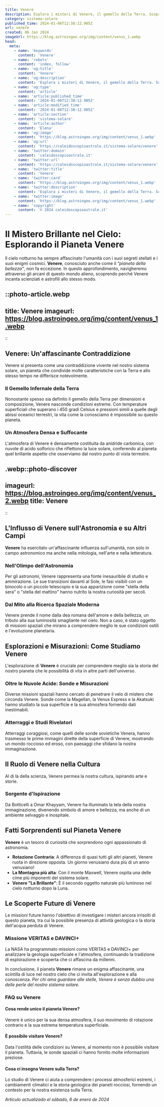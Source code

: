 ```yaml
---
title: Venere
description: Esplora i misteri di Venere, il gemello della Terra. Scopri miti, fatti e le ultime scoperte astronomiche in un viaggio unico.
category: sistema-solare
published_time: 2024-01-06T12:38:12.905Z
url: venere
created: 06 Jan 2024
imageUrl: https://blog.astroingeo.org/img/content/venus_1.webp
head:
  meta:
    - name: 'keywords'
      content: 'Venere'
    - name: 'robots'
      content: 'index, follow'
    - name: 'og:title'
      content: 'Venere'
    - name: 'og:description'
      content: 'Esplora i misteri di Venere, il gemello della Terra. Scopri miti, fatti e le ultime scoperte astronomiche in un viaggio unico.'
    - name: 'og:type'
      content: 'article'
    - name: 'article:published_time'
      content: '2024-01-06T12:38:12.905Z'
    - name: 'article:modified_time'
      content: '2024-01-06T12:38:12.905Z'
    - name: 'article:section'
      content: 'sistema-solare'
    - name: 'article:author'
      content: 'Elena'
    - name: 'og:image'
      content: 'https://blog.astroingeo.org/img/content/venus_1.webp'
    - name: 'og:url'
      content: 'https://caleidoscopioastrale.it/sistema-solare/venere'
    - name: 'twitter:domain'
      content: 'caleidoscopioastrale.it'
    - name: 'twitter:url'
      content: 'https://caleidoscopioastrale.it/sistema-solare/venere'
    - name: 'twitter:title'
      content: 'Venere'
    - name: 'twitter:card'
      content: 'https://blog.astroingeo.org/img/content/venus_1.webp'
    - name: 'twitter:description'
      content: 'Esplora i misteri di Venere, il gemello della Terra. Scopri miti, fatti e le ultime scoperte astronomiche in un viaggio unico.'
    - name: 'twitter:image'
      content: 'https://blog.astroingeo.org/img/content/venus_1.webp'
    - name: 'copyright'
      content: '© 2024 caleidoscopioastrale.it'
---
```

# Il Mistero Brillante nel Cielo: Esplorando il Pianeta Venere

Il cielo notturno ha sempre affascinato l'umanità con i suoi segreti stellati e i suoi enigmi cosmici. **Venere**, conosciuto anche come il *"pianeta della bellezza"*, non fa eccezione. In questo approfondimento, navigheremo attraverso gli arcani di questo mondo alieno, scoprendo perché Venere incanta scienziati e astrofili allo stesso modo.

::photo-article.webp
---
title: Venere
imageurl: https://blog.astroingeo.org/img/content/venus_1.webp
---
::

## Venere: Un'affascinante Contraddizione

Venere si presenta come una contraddizione vivente nel nostro sistema solare, un pianeta che condivide molte caratteristiche con la Terra e allo stesso tempo ne differisce notevolmente.

### Il Gemello Infernale della Terra

Nonostante spesso sia definito il gemello della Terra per dimensioni e composizione, Venere nasconde condizioni estreme. Con temperature superficiali che superano i 450 gradi Celsius e pressioni simili a quelle degli abissi oceanici terrestri, la vita come la conosciamo è impossibile su questo pianeta.

### Un Atmosfera Densa e Suffocante

L'atmosfera di Venere è densamente costituita da anidride carbonica, con nuvole di acido solforico che riflettono la luce solare, conferendo al pianeta quel brillante aspetto che osserviamo dal nostro punto di vista terrestre.

.webp::photo-discover
---
imageurl: https://blog.astroingeo.org/img/content/venus_2.webp
title: Venere
---
::

## L'Influsso di Venere sull'Astronomia e su Altri Campi

**Venere** ha esercitato un'affascinante influenza sull'umanità, non solo in campo astronomico ma anche nella mitologia, nell'arte e nella letteratura.

### Nell'Olimpo dell'Astronomia

Per gli astronomi, Venere rappresenta una fonte inesauribile di studio e ammirazione. Le sue transizioni davanti al Sole, le fasi visibili con un binocolo o un piccolo telescopio e la sua apparizione come "stella della sera" o "stella del mattino" hanno nutrito la nostra curiosità per secoli.

### Dal Mito alla Ricerca Spaziale Moderna

Venere prende il nome dalla dea romana dell'amore e della bellezza, un tributo alla sua luminosità smagliante nel cielo. Non a caso, è stato oggetto di missioni spaziali che mirano a comprendere meglio le sue condizioni ostili e l'evoluzione planetaria.

## Esplorazioni e Misurazioni: Come Studiamo Venere

L'esplorazione di **Venere** è cruciale per comprendere meglio sia la storia del nostro pianeta che le possibilità di vita in altre parti dell'universo.

### Oltre le Nuvole Acide: Sonde e Misurazioni

Diverse missioni spaziali hanno cercato di penetrare il velo di mistero che circonda Venere. Sonde come la Magellan, la Venus Express e la Akatsuki hanno studiato la sua superficie e la sua atmosfera fornendo dati inestimabili.

### Atterraggi e Studi Rivelatori

Atterraggi coraggiosi, come quelli delle sonde sovietiche Venera, hanno trasmesso le prime immagini dirette della superficie di Venere, mostrando un mondo roccioso ed eroso, con paesaggi che sfidano la nostra immaginazione.

## Il Ruolo di Venere nella Cultura

Al di là della scienza, Venere permea la nostra cultura, ispirando arte e storie.

### Sorgente d'Ispirazione

Da Botticelli a Omar Khayyam, Venere ha illuminato la tela della nostra immaginazione, divenendo simbolo di amore e bellezza, ma anche di un ambiente selvaggio e inospitale.

## Fatti Sorprendenti sul Pianeta Venere

**Venere** è un tesoro di curiosità che sorprendono ogni appassionato di astronomia.

- **Rotazione Contraria**: A differenza di quasi tutti gli altri pianeti, Venere ruota in direzione opposta. Un giorno venusiano dura più di un anno venusiano!
- **La Montagna più alta**: Con il monte Maxwell, Venere ospita una delle cime più imponenti del sistema solare.
- **Venere "La Brillante"**: È il secondo oggetto naturale più luminoso nel cielo notturno dopo la Luna.
  
## Le Scoperte Future di Venere

Le missioni future hanno l'obiettivo di investigare i misteri ancora irrisolti di questo pianeta, tra cui la possibile presenza di attività geologica o la storia dell'acqua perduta di Venere.

### Missione VERITAS e DAVINCI+

La NASA ha programmato missioni come VERITAS e DAVINCI+ per analizzare la geologia superficiale e l'atmosfera, continuando la tradizione di esplorazione e scoperta che ci affascina da millenni.
  
In conclusione, il pianeta **Venere** rimane un enigma affascinante, una scintilla di luce nel nostro cielo che ci invita all'esplorazione e alla conoscenza. *Per chi ama guardare alle stelle, Venere è senza dubbio una delle perle del nostro sistema solare.* 

### FAQ su Venere

#### Cosa rende unico il pianeta Venere?
Venere è unico per la sua densa atmosfera, il suo movimento di rotazione contrario e la sua estrema temperatura superficiale.

#### È possibile visitare Venere?
Data l'ostilità delle condizioni su Venere, al momento non è possibile visitare il pianeta. Tuttavia, le sonde spaziali ci hanno fornito molte informazioni preziose.

#### Cosa ci insegna Venere sulla Terra?
Lo studio di Venere ci aiuta a comprendere i processi atmosferici estremi, i cambiamenti climatici e la storia geologica dei pianeti rocciosi, fornendo un contesto per la nostra esistenza sulla Terra.

_Artículo actualizado el sábado, 6 de enero de 2024_